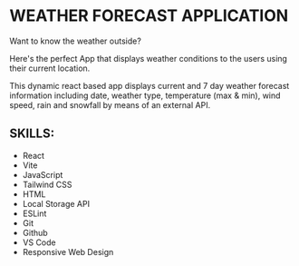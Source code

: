 # WEATHER FORECAST APPLICATION
Want to know the weather outside? 

Here's the perfect App that displays weather conditions to the users using their current location. 

This dynamic react based app displays current and 7 day weather forecast information including date, weather type, temperature (max & min), wind speed, rain and snowfall by means of an external API.

## SKILLS: 
- React
- Vite 
- JavaScript 
- Tailwind CSS
- HTML
- Local Storage API
- ESLint
- Git
- Github
- VS Code
- Responsive Web Design
